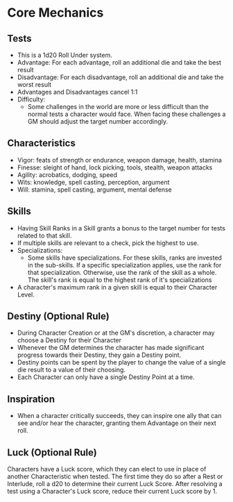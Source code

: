 # Core Mechanics

## Tests

* This is a 1d20 Roll Under system.
* Advantage: For each advantage, roll an additional die and take the best result
* Disadvantage: For each disadvantage, roll an additional die and take the worst result
* Advantages and Disadvantages cancel 1:1
* Difficulty: 
	* Some challenges in the world are more or less difficult than the normal tests a character would face. When facing these challenges a GM should adjust the target number accordingly.

## Characteristics

* Vigor: feats of strength or endurance, weapon damage, health, stamina
* Finesse: sleight of hand, lock picking, tools, stealth, weapon attacks
* Agility: acrobatics, dodging, speed
* Wits: knowledge, spell casting, perception, argument
* Will: stamina, spell casting, argument, mental defense

## Skills

* Having Skill Ranks in a Skill grants a bonus to the target number for tests related to that skill.
* If multiple skills are relevant to a check, pick the highest to use.
* Specializations:
	* Some skills have specializations. For these skills, ranks are invested in the sub-skills. If a specific specialization applies, use the rank for that specialization. Otherwise, use the rank of the skill as a whole. The skill's rank is equal to the highest rank of it's specializations
* A character's maximum rank in a given skill is equal to their Character Level.

## Destiny (Optional Rule)

* During Character Creation or at the GM's discretion, a character may choose a Destiny for their Character
* Whenever the GM determines the character has made significant progress towards their Destiny, they gain a Destiny point.
* Destiny points can be spent by the player to change the value of a single die result to a value of their choosing.
* Each Character can only have a single Destiny Point at a time.

## Inspiration

* When a character critically succeeds, they can inspire one ally that can see and/or hear the character, granting them Advantage on their next roll.

## Luck (Optional Rule)

Characters have a Luck score, which they can elect to use in place of another Characteristic when tested. The first time they do so after a Rest or Interlude, roll a d20 to determine their current Luck Score. After resolving a test using a Character's Luck score, reduce their current Luck score by 1.

